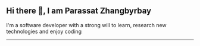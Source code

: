 ## Hi there 👋, I am Parassat Zhangbyrbay

I'm a software developer with a strong will to learn, research new technologies and enjoy coding

<hr>

